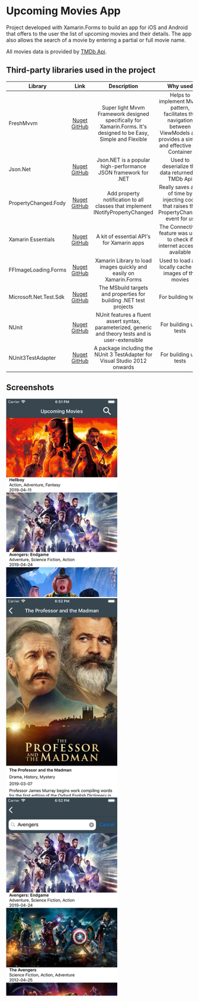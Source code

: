 # Upcoming Movies App

Project developed with Xamarin.Forms to build an app for iOS and Android that offers to the user the list of upcoming movies and their details. The app also allows the search of a movie by entering a partial or full movie name.

All movies data is provided by [TMDb Api](https://developers.themoviedb.org/3).

## Third-party libraries used in the project


|Library | Link | Description | Why used|
| ------------------- | :------------------: |:------------------: |:------------------: |
| FreshMvvm |[Nuget](https://www.nuget.org/packages/FreshMvvm) [GitHub](https://github.com/rid00z/FreshMvvm)| Super light Mvvm Framework designed specifically for Xamarin.Forms. It's designed to be Easy, Simple and Flexible | Helps to implement Mvvm pattern, facilitates the navigation between ViewModels and provides a simple and effective IoC Container ||
| Json.Net |[Nuget](https://www.nuget.org/packages/Newtonsoft.Json) [GitHub](https://github.com/JamesNK/Newtonsoft.Json)| Json.NET is a popular high-performance JSON framework for .NET | Used to deserialize the data returned by TMDb Api ||
| PropertyChanged.Fody |[Nuget](https://www.nuget.org/packages/PropertyChanged.Fody) [GitHub](https://github.com/Fody/PropertyChanged)| Add property notification to all classes that implement INotifyPropertyChanged | Really saves a lot of time by injecting code that raises the PropertyChanged event for us ||
| Xamarin Essentials |[Nuget](https://www.nuget.org/packages/Xamarin.Essentials) [GitHub](https://github.com/xamarin/Essentials)| A kit of essential API's for Xamarin apps | The Connectivity feature was used to check if internet access is available ||
| FFImageLoading.Forms |[Nuget](https://www.nuget.org/packages/Xamarin.FFImageLoading.Forms) [GitHub](https://github.com/luberda-molinet/FFImageLoading)| Xamarin Library to load images quickly and easily on Xamarin.Forms | Used to load and locally cache the images of the movies ||
| Microsoft.Net.Test.Sdk |[Nuget](https://www.nuget.org/packages/Microsoft.NET.Test.Sdk) [GitHub](https://github.com/microsoft/vstest/)| The MSbuild targets and properties for building .NET test projects | For building tests ||
| NUnit |[Nuget](https://www.nuget.org/packages/NUnit) [GitHub](https://github.com/nunit/nunit)| NUnit features a fluent assert syntax, parameterized, generic and theory tests and is user-extensible | For building unit tests ||
| NUnit3TestAdapter |[Nuget](https://www.nuget.org/packages/NUnit3TestAdapter) [GitHub](https://github.com/nunit/nunit3-vs-adapter)| A package including the NUnit 3 TestAdapter for Visual Studio 2012 onwards | For building unit tests ||


## Screenshots


<img src="https://github.com/er7santana/UpcomingMovies/blob/development/screenshots/screenshot_1.png" width="300px"/>
<img src="https://github.com/er7santana/UpcomingMovies/blob/development/screenshots/screenshot_2.png" width="300px"/>
<img src="https://github.com/er7santana/UpcomingMovies/blob/development/screenshots/screenshot_3.png" width="300px"/>
